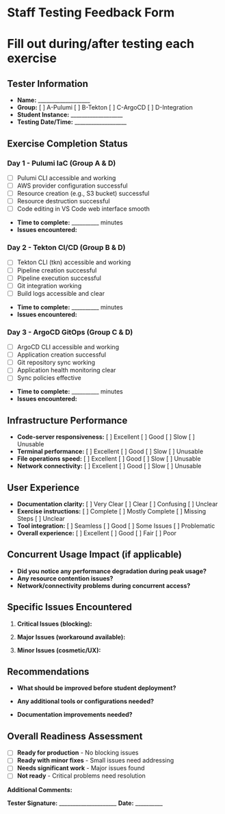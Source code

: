 # Staff Testing Feedback Form
# Fill out during/after testing each exercise

## Tester Information
- **Name:** ___________________
- **Group:** [ ] A-Pulumi [ ] B-Tekton [ ] C-ArgoCD [ ] D-Integration
- **Student Instance:** ___________________
- **Testing Date/Time:** ___________________

## Exercise Completion Status

### Day 1 - Pulumi IaC (Group A & D)
- [ ] Pulumi CLI accessible and working
- [ ] AWS provider configuration successful
- [ ] Resource creation (e.g., S3 bucket) successful
- [ ] Resource destruction successful
- [ ] Code editing in VS Code web interface smooth
- **Time to complete:** __________ minutes
- **Issues encountered:** 

### Day 2 - Tekton CI/CD (Group B & D)
- [ ] Tekton CLI (tkn) accessible and working
- [ ] Pipeline creation successful
- [ ] Pipeline execution successful
- [ ] Git integration working
- [ ] Build logs accessible and clear
- **Time to complete:** __________ minutes
- **Issues encountered:**

### Day 3 - ArgoCD GitOps (Group C & D)
- [ ] ArgoCD CLI accessible and working
- [ ] Application creation successful
- [ ] Git repository sync working
- [ ] Application health monitoring clear
- [ ] Sync policies effective
- **Time to complete:** __________ minutes
- **Issues encountered:**

## Infrastructure Performance
- **Code-server responsiveness:** [ ] Excellent [ ] Good [ ] Slow [ ] Unusable
- **Terminal performance:** [ ] Excellent [ ] Good [ ] Slow [ ] Unusable
- **File operations speed:** [ ] Excellent [ ] Good [ ] Slow [ ] Unusable
- **Network connectivity:** [ ] Excellent [ ] Good [ ] Slow [ ] Unusable

## User Experience
- **Documentation clarity:** [ ] Very Clear [ ] Clear [ ] Confusing [ ] Unclear
- **Exercise instructions:** [ ] Complete [ ] Mostly Complete [ ] Missing Steps [ ] Unclear
- **Tool integration:** [ ] Seamless [ ] Good [ ] Some Issues [ ] Problematic
- **Overall experience:** [ ] Excellent [ ] Good [ ] Fair [ ] Poor

## Concurrent Usage Impact (if applicable)
- **Did you notice any performance degradation during peak usage?**
- **Any resource contention issues?**
- **Network/connectivity problems during concurrent access?**

## Specific Issues Encountered
1. **Critical Issues (blocking):**

2. **Major Issues (workaround available):**

3. **Minor Issues (cosmetic/UX):**

## Recommendations
- **What should be improved before student deployment?**

- **Any additional tools or configurations needed?**

- **Documentation improvements needed?**

## Overall Readiness Assessment
- [ ] **Ready for production** - No blocking issues
- [ ] **Ready with minor fixes** - Small issues need addressing
- [ ] **Needs significant work** - Major issues found
- [ ] **Not ready** - Critical problems need resolution

**Additional Comments:**


**Tester Signature:** _____________________ **Date:** __________

